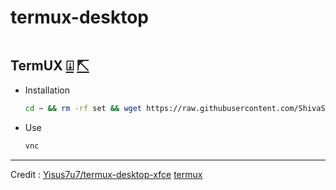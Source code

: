 # termux-desktop

![]()

## TermUX  [⍗](https://play.google.com/store/apps/details?id=com.termux)      [⇱](https://f-droid.org/en/packages/com.termux)

+ Installation
   ```bash
   cd ~ && rm -rf set && wget https://raw.githubusercontent.com/ShivaShirsath/termux-desktop/main/set && chmod +x * && bash set
   ```
+ Use 
   ```bash
   vnc
   ```
***

Credit : 
[Yisus7u7/termux-desktop-xfce](https://github.com/Yisus7u7/termux-desktop-xfce)
[termux](https://github.com/termux)
